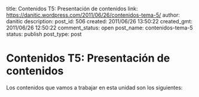 title: Contenidos T5: Presentación de contenidos
link: https://danitic.wordpress.com/2011/06/26/contenidos-tema-5/
author: danitic
description: 
post_id: 506
created: 2011/06/26 13:50:22
created_gmt: 2011/06/26 12:50:22
comment_status: open
post_name: contenidos-tema-5
status: publish
post_type: post

# Contenidos T5: Presentación de contenidos

Los contenidos que vamos a trabajar en esta unidad son los siguientes: